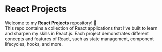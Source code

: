 # React Projects

Welcome to my **React Projects** repository! 🎉  
This repo contains a collection of React applications that I’ve built to learn and sharpen my skills in React.js. Each project demonstrates different concepts and features of React, such as state management, component lifecycles, hooks, and more.
